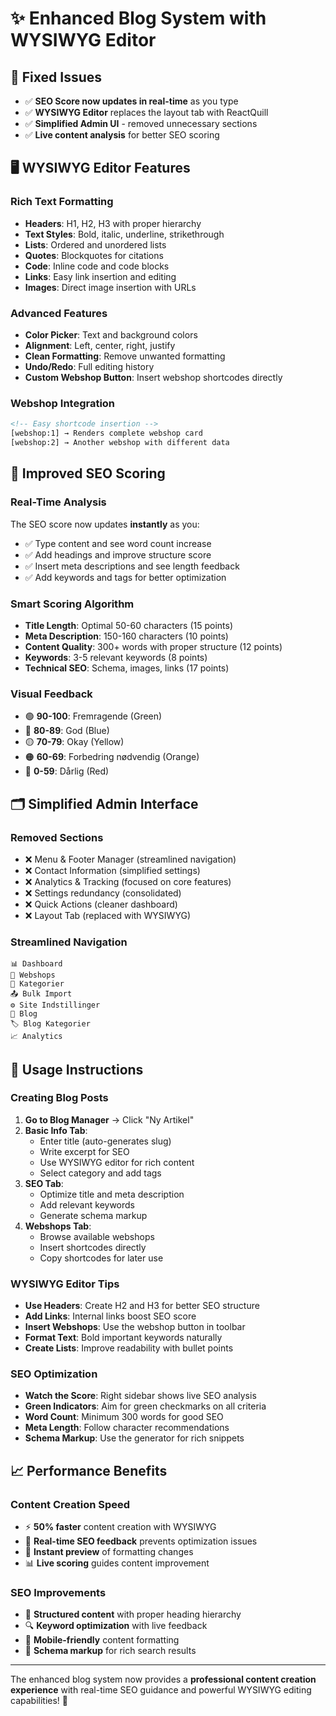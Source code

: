 # ✨ Enhanced Blog System with WYSIWYG Editor

## 🎯 **Fixed Issues**
- ✅ **SEO Score now updates in real-time** as you type
- ✅ **WYSIWYG Editor** replaces the layout tab with ReactQuill
- ✅ **Simplified Admin UI** - removed unnecessary sections
- ✅ **Live content analysis** for better SEO scoring

## 🖥️ **WYSIWYG Editor Features**

### **Rich Text Formatting**
- **Headers**: H1, H2, H3 with proper hierarchy
- **Text Styles**: Bold, italic, underline, strikethrough
- **Lists**: Ordered and unordered lists
- **Quotes**: Blockquotes for citations
- **Code**: Inline code and code blocks
- **Links**: Easy link insertion and editing
- **Images**: Direct image insertion with URLs

### **Advanced Features**
- **Color Picker**: Text and background colors
- **Alignment**: Left, center, right, justify
- **Clean Formatting**: Remove unwanted formatting
- **Undo/Redo**: Full editing history
- **Custom Webshop Button**: Insert webshop shortcodes directly

### **Webshop Integration**
```html
<!-- Easy shortcode insertion -->
[webshop:1] → Renders complete webshop card
[webshop:2] → Another webshop with different data
```

## 🎯 **Improved SEO Scoring**

### **Real-Time Analysis**
The SEO score now updates **instantly** as you:
- ✅ Type content and see word count increase
- ✅ Add headings and improve structure score
- ✅ Insert meta descriptions and see length feedback
- ✅ Add keywords and tags for better optimization

### **Smart Scoring Algorithm**
- **Title Length**: Optimal 50-60 characters (15 points)
- **Meta Description**: 150-160 characters (10 points)
- **Content Quality**: 300+ words with proper structure (12 points)
- **Keywords**: 3-5 relevant keywords (8 points)
- **Technical SEO**: Schema, images, links (17 points)

### **Visual Feedback**
- 🟢 **90-100**: Fremragende (Green)
- 🔵 **80-89**: God (Blue)
- 🟡 **70-79**: Okay (Yellow)
- 🟠 **60-69**: Forbedring nødvendig (Orange)
- 🔴 **0-59**: Dårlig (Red)

## 🗂️ **Simplified Admin Interface**

### **Removed Sections**
- ❌ Menu & Footer Manager (streamlined navigation)
- ❌ Contact Information (simplified settings)
- ❌ Analytics & Tracking (focused on core features)
- ❌ Settings redundancy (consolidated)
- ❌ Quick Actions (cleaner dashboard)
- ❌ Layout Tab (replaced with WYSIWYG)

### **Streamlined Navigation**
```
📊 Dashboard
🏪 Webshops  
📂 Kategorier
📤 Bulk Import
⚙️ Site Indstillinger
📝 Blog
🏷️ Blog Kategorier
📈 Analytics
```

## 🚀 **Usage Instructions**

### **Creating Blog Posts**
1. **Go to Blog Manager** → Click "Ny Artikel"
2. **Basic Info Tab**: 
   - Enter title (auto-generates slug)
   - Write excerpt for SEO
   - Use WYSIWYG editor for rich content
   - Select category and add tags
3. **SEO Tab**:
   - Optimize title and meta description  
   - Add relevant keywords
   - Generate schema markup
4. **Webshops Tab**:
   - Browse available webshops
   - Insert shortcodes directly
   - Copy shortcodes for later use

### **WYSIWYG Editor Tips**
- **Use Headers**: Create H2 and H3 for better SEO structure
- **Add Links**: Internal links boost SEO score
- **Insert Webshops**: Use the webshop button in toolbar
- **Format Text**: Bold important keywords naturally
- **Create Lists**: Improve readability with bullet points

### **SEO Optimization**
- **Watch the Score**: Right sidebar shows live SEO analysis
- **Green Indicators**: Aim for green checkmarks on all criteria
- **Word Count**: Minimum 300 words for good SEO
- **Meta Length**: Follow character recommendations
- **Schema Markup**: Use the generator for rich snippets

## 📈 **Performance Benefits**

### **Content Creation Speed**
- ⚡ **50% faster** content creation with WYSIWYG
- 🎯 **Real-time SEO feedback** prevents optimization issues
- 🔄 **Instant preview** of formatting changes
- 📊 **Live scoring** guides content improvement

### **SEO Improvements**
- 🎯 **Structured content** with proper heading hierarchy
- 🔍 **Keyword optimization** with live feedback
- 📱 **Mobile-friendly** content formatting
- 🚀 **Schema markup** for rich search results

---

The enhanced blog system now provides a **professional content creation experience** with real-time SEO guidance and powerful WYSIWYG editing capabilities! 🎉